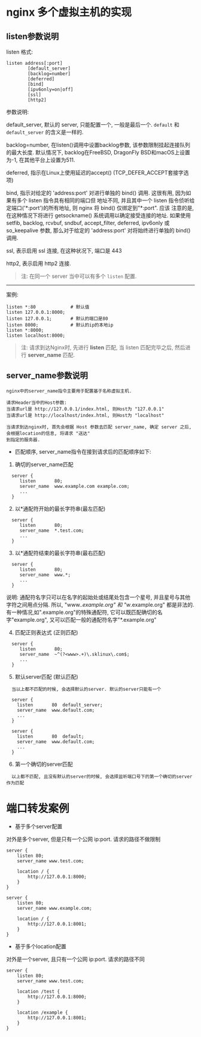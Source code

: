 # nginx 多个虚拟主机的实现

## listen参数说明

listen 格式:

```
listen address[:port] 
        [default_server] 
        [backlog=number]  
        [deferred] 
        [bind] 
        [ipv6only=on|off] 
        [ssl]
        [http2]
```

参数说明:

default_server, 默认的 server, 只能配置一个, 一般是最后一个. `default` 和 `default_server` 的含义是一样的.

backlog=number, 在listen()调用中设置backlog参数, 该参数限制挂起连接队列的最大长度. 默认情况下, backlog在FreeBSD,
DragonFly BSD和macOS上设置为-1, 在其他平台上设置为511.

deferred, 指示在Linux上使用延迟的accept() (TCP_DEFER_ACCEPT套接字选项)

bind, 指示对给定的 'address:port' 对进行单独的 bind() 调用. 这很有用, 因为如果有多个 listen 指令具有相同的端口但
地址不同, 并且其中一个 listen 指令侦听给定端口('*:port')的所有地址, 则 nginx 将 bind() 仅绑定到"\*:port". 应该
注意的是, 在这种情况下将进行 getsockname() 系统调用以确定接受连接的地址. 如果使用 setfib, backlog, rcvbuf, sndbuf,
accept_filter, deferred, ipv6only 或 so_keepalive 参数, 那么对于给定的 'address:port' 对将始终进行单独的 
bind() 调用.

ssl, 表示启用 ssl 连接, 在这种状况下, 端口是 443

http2, 表示启用 http2 连接. 

> 注: 在同一个 server 当中可以有多个 `listen` 配置.

---

案例:

```
listen *:80             # 默认值
listen 127.0.0.1:8000;   
listen 127.0.0.1;       # 默认的端口是80
listen 8000;            # 默认的ip的本地ip
listen *:8000;          
listen localhost:8000;
```

> 注: 请求到达Nginx时, 先进行 **listen** 匹配, 当 listen 匹配完毕之后, 然后进行 **server_name** 匹配.


## server_name参数说明

```
nginx中的server_name指令主要用于配置基于名称虚拟主机.

请求Header当中的Host参数: 
当请求url是 http://127.0.0.1/index.html, 则Host为 "127.0.0.1"
当请求url是 http://localhost/index.html, 则Host为 "localhost"
    
当请求到达nginx时, 首先会根据 Host 参数去匹配 server_name, 确定 server 之后, 会根据location的信息, 将请求 "送达" 
到指定的服务器.
```

- 匹配顺序, server_name指令在接到请求后的匹配顺序如下:
 1. 确切的server_name匹配
 ```
   server {
      listen       80;
      server_name  www.example.com example.com;
      ...
   }
 ```
 
 2. 以*通配符开始的最长字符串(最左匹配)
 ```
   server {
      listen       80;
      server_name  *.test.com;
      ...
   }
 ```
 
 3. 以*通配符结束的最长字符串(最右匹配)
 ```
   server {
      listen       80;
      server_name  www.*;
      ...
   }
 ```
 
 说明: 通配符名字只可以在名字的起始处或结尾处包含一个星号, 并且星号与其他字符之间用点分隔. 所以,
 "www.*.example.org" 和 "w*.example.org" 都是非法的. 有一种情况,如".example.org"的特殊通配符,
 它可以既匹配确切的名字"example.org", 又可以匹配一般的通配符名字"*.example.org"
 
 4. 匹配正则表达式 (正则匹配)
 ```
   server {
      listen       80;
      server_name  ~^(?<www>.+)\.sklinux\.com$;
      ...
   }
 ```
 
 5. 默认server匹配 (默认匹配)
 ```
   当以上都不匹配的时候, 会选择默认的server. 默认的server只能有一个
 
   server {
     listen       80  default_server;
     server_name  www.default.com;
     ...
   }
   
   server {
     listen       80  default;
     server_name  www.default.com;
     ...
   }
 ```
 
 6. 第一个确切的server匹配
 ```
   以上都不匹配, 且没有默认的server的时候, 会选择监听端口号下的第一个确切的server作为匹配
 ```

# 端口转发案例

- 基于多个server配置

对外是多个server, 但是只有一个公网 ip:port. 请求的路径不做限制

```
server {
    listen 80;
    server_name www.test.com;
    
    location / {
        http://127.0.0.1:8000;
    }
}

server {
    listen 80;
    server_name www.example.com;
    
    location / {
        http://127.0.0.1:8001;
    }
}
```

- 基于多个location配置

对外是一个server, 且只有一个公网 ip:port. 请求的路径不同

```
server {
    listen 80;
    server_name www.test.com;
    
    location /test {
        http://127.0.0.1:8000;
    }
    
    location /example {
        http://127.0.0.1:8001;
    }
}
```
